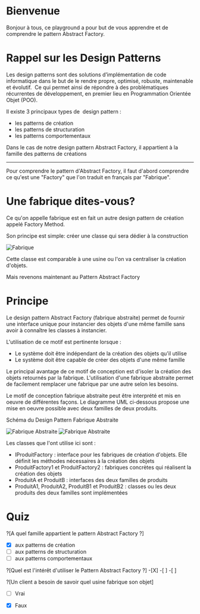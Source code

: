 # Bienvenue

Bonjour à tous, ce playground a pour but de vous apprendre et de comprendre le pattern Abstract Factory.

# Rappel sur les Design Patterns

Les design patterns sont des solutions d’implémentation de code informatique dans le but de le rendre propre, optimisé, robuste, maintenable et évolutif.  Ce qui permet ainsi de répondre à des problématiques récurrentes de développement, en premier lieu en Programmation Orientée Objet (POO). 

Il existe 3 principaux types de  design pattern :
- les patterns de création
- les patterns de structuration
- les patterns comportementaux 

Dans le cas de notre design pattern Abstract Factory, il appartient à la famille des patterns de créations

---

Pour comprendre le pattern d'Abstract Factory, il faut d'abord comprendre ce qu'est une "Factory" que l'on traduit en français par "Fabrique".

# Une fabrique dites-vous?

Ce qu'on appelle fabrique est en fait un autre design pattern de création appelé Factory Method.

Son principe est simple: créer une classe qui sera dédier à la construction 

![Fabrique](https://img4.hostingpics.net/pics/275278Designpatternfabrique.png)

Cette classe est comparable à une usine ou l'on va centraliser la création d'objets.

Mais revenons maintenant au Pattern Abstract Factory

# Principe

Le design pattern Abstract Factory (fabrique abstraite) permet de fournir une interface unique pour instancier des objets d'une même famille sans avoir à connaître les classes à instancier.

L'utilisation de ce motif est pertinente lorsque :

- Le système doit être indépendant de la création des objets qu'il utilise
- Le système doit être capable de créer des objets d'une même famille

Le principal avantage de ce motif de conception est d'isoler la création des objets retournés par la fabrique. L'utilisation d'une fabrique abstraite permet de facilement remplacer une fabrique par une autre selon les besoins.

Le motif de conception fabrique abstraite peut être interprété et mis en oeuvre de différentes façons. Le diagramme UML ci-dessous propose une mise en oeuvre possible avec deux familles de deux produits.

Schéma du Design Pattern Fabrique Abstraite

![Fabrique Abstraite](https://img4.hostingpics.net/pics/712545dp006.png)
![Fabrique Abstraite](https://img4.hostingpics.net/pics/134636creationabstractfactory.png)

Les classes que l'ont utilise ici sont :

 - IProduitFactory : interface pour les fabriques de création d'objets. Elle définit les méthodes nécessaires à la création des objets
 - ProduitFactory1 et ProduitFactory2 : fabriques concrètes qui réalisent la création des objets
 - ProduitA et ProduitB : interfaces des deux familles de produits 
 - ProduitA1, ProduitA2, ProduitB1 et ProduitB2 : classes ou les deux produits des deux familles sont implémentées


# Quiz

?[A quel famille appartient le pattern Abstract Factory  ?]
-[X] aux patterns de création
-[ ] aux patterns de structuration
-[ ] aux patterns comportementaux 

?[Quel est l'intérêt d'utiliser le Pattern Abstract Factory ?]
-[X] 
-[ ] 
-[ ] 

?[Un client a besoin de savoir quel usine fabrique son objet]
-[ ] Vrai
-[X] Faux



